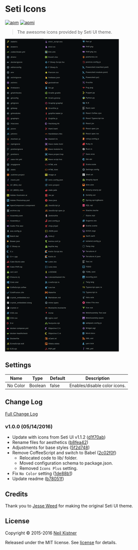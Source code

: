 # Seti Icons

[![apm][apm-image]][apm-url]
[![apmi][apmi-image]][apmi-url]

> The awesome icons provided by Seti UI theme.

![Seti UI](https://github.com/jesseweed/seti-ui/raw/master/screenshot-icons.png)

## Settings

| Name | Type | Default | Description |
|---|---|---|---|
| No Color | Boolean | false | Enables/disable color icons. |

## Change Log

[Full Change Log](changelog.md)

### v1.0.0 (05/14/2016)
- Update with icons from Seti UI v1.1.2 ([d1f70ab](https://github.com/wyze/atom-seti-icons/commit/d1f70abce06b5c9e78e5a35d155865936642c2d4))
- Rename files for aesthetics ([b8fea42](https://github.com/wyze/atom-seti-icons/commit/b8fea4211ee1307e46d526dde3963af0e41fb30a))
- Adjustments for base styles ([5f2d748](https://github.com/wyze/atom-seti-icons/commit/5f2d7487571ae7ae3341dc72e613dde77bfe8d6b))
- Remove CoffeeScript and switch to Babel ([2c02f0f](https://github.com/wyze/atom-seti-icons/commit/2c02f0f8195626abf7fc5f8ca165a093ffd23d89))
  - Relocated code to lib/ folder.
  - Moved configuration schema to package.json.
  - Removed `Icons Plus` setting.
- Fix `No Color` setting ([1de88b1](https://github.com/wyze/atom-seti-icons/commit/1de88b144c2f1881ee92d43df6056bddf1a4b171))
- Update readme ([b78051f](https://github.com/wyze/atom-seti-icons/commit/b78051f065479aa506f9d063c8560a34358e76ab))

## Credits

Thank you to [Jesse Weed](//github.com/jesseweed) for making the original Seti UI theme.

## License

Copyright © 2015-2016 [Neil Kistner](//github.com/wyze)

Released under the MIT license. See [license](license) for details.

[apm-image]: https://img.shields.io/apm/v/seti-icons.svg?style=flat-square
[apm-url]: https://atom.io/packages/seti-icons

[apmi-image]: https://img.shields.io/apm/dm/seti-icons.svg?style=flat-square
[apmi-url]: https://atom.io/packages/seti-icons
